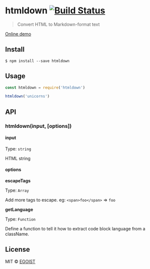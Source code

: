 # htmldown [![Build Status](https://travis-ci.org/egoist/htmldown.svg?branch=master)](https://travis-ci.org/egoist/htmldown)

> Convert HTML to Markdown-format text

[Online demo](http://jsbin.com/mawuto/edit?js,output)

## Install

```
$ npm install --save htmldown
```

## Usage

```js
const htmldown = require('htmldown')

htmldown('unicorns')
```

## API

### htmldown(input, [options])

#### input

Type: `string`

HTML string

#### options

**escapeTags**

Type: `Array`

Add more tags to escape. eg: `<span>foo</span>` => `foo`

**getLanguage**

Type: `Function`

Define a function to tell it how to extract code block language from a className.

## License

MIT © [EGOIST](https://github.com/egoist)
